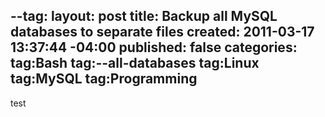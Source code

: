 --tag:
layout: post
title: Backup all MySQL databases to separate files
created: 2011-03-17 13:37:44 -04:00
published: false
categories: 
tag:Bash
tag:--all-databases
tag:Linux
tag:MySQL
tag:Programming
---
test
